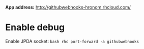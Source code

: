 **App address:** http://githubwebhooks-hronom.rhcloud.com/

# Enable debug
Enable JPDA socket: `bash rhc port-forward -a githubwebhooks`
